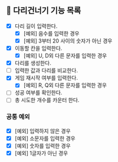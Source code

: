 ## 🚀 다리건너기 기능 목록
- [X] 다리 길이 입력한다.
  - [X] [예외] 음수를 입력한 경우
  - [X] [예외] 3부터 20 사이의 숫자가 아닌 경우
- [X] 이동할 칸을 입력한다.
  - [X] [예외] U, D외 다른 문자를 입력한 경우
- [X] 다리를 생성한다.
- [ ] 입력한 값과 다리를 비교한다.
- [X] 게임 재시작 여부를 입력한다.
  - [X] [예외] R, Q외 다른 문자를 입력한 경우
- [ ] 성공 여부를 확인한다.
- [ ] 총 시도한 개수를 카운터 한다.

### 공통 예외
- [X] [예외] 입력하지 않은 경우
- [X] [예외] 소문자를 입력한 경우
- [X] [예외] 숫자를 입력한 경우
- [X] [예외] 1글자가 아닌 경우